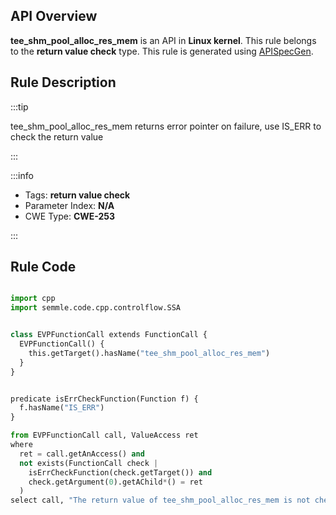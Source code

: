 ---
---


## API Overview
**tee_shm_pool_alloc_res_mem** is an API in **Linux kernel**. This rule belongs to the **return value check** type. This rule is generated using [APISpecGen](../../tools/APISpecGen).
## Rule Description

:::tip

tee_shm_pool_alloc_res_mem returns error pointer on failure, use IS_ERR to check the return value

:::

:::info

- Tags: **return value check**
- Parameter Index: **N/A**
- CWE Type: **CWE-253**

:::

## Rule Code
```python

import cpp
import semmle.code.cpp.controlflow.SSA


class EVPFunctionCall extends FunctionCall {
  EVPFunctionCall() {
    this.getTarget().hasName("tee_shm_pool_alloc_res_mem")
  }
}


predicate isErrCheckFunction(Function f) {
  f.hasName("IS_ERR") 
}

from EVPFunctionCall call, ValueAccess ret
where
  ret = call.getAnAccess() and
  not exists(FunctionCall check |
    isErrCheckFunction(check.getTarget()) and
    check.getArgument(0).getAChild*() = ret
  )
select call, "The return value of tee_shm_pool_alloc_res_mem is not checked with IS_ERR."
    
```